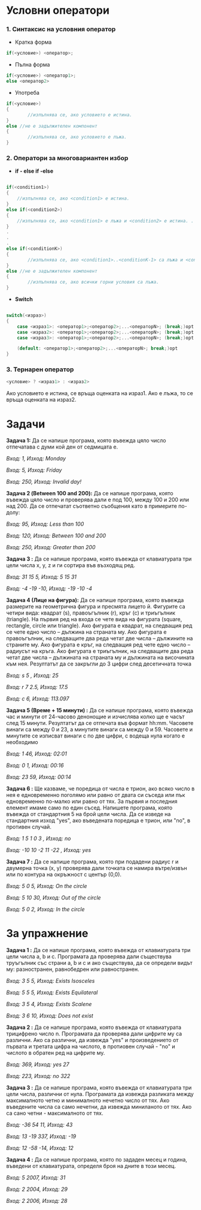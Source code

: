 


<h1>Условни оператори</h1>

<h3>1. Синтаксис на условния оператор</h3>

- Кратка форма
```c++
if(<условие>) <оператор>;
```
- Пълна форма
```c++
if(<условие>) <оператор1>;
else <оператор2>
```
- Употреба
```c++
if(<условие>)
{
		//изпълнява се, ако условието е истина. 
}
else //не е задължителен компонент
{
		//изпълнява се, ако условието е лъжа. 
}
```


<h3 id="">2. Оператори за многовариантен избор</h3>

- **if - else if -else**
```c++

if(<condition1>)
{
	//изпълнява се, ако <condition1> е истина. 
}
else if(<condition2>)
{
	//изпълнява се, ако <condition1> е лъжа и <condition2> е истина. . 
}
.
.
.
else if(<conditionK>)
{
		//изпълнява се, ако <condition1>..<conditionK-1> са лъжа и <conditionК> е истина. . 
}
else //не е задължителен компонент
{
		//изпълнява се, ако всички горни условия са лъжа. 
}
```

- **Switch**

```c++

switch(<израз>)
{
	case <израз1>: <оператор1>;<оператор2>;...<операторN>; (break;)opt
	case <израз2>: <оператор1>;<оператор2>;...<операторN>; (break;)opt
	case <израз3>: <оператор1>;<оператор2>;...<операторN>; (break;)opt

	(default: <оператор1>;<оператор2>;...<операторN>; break;)opt
}
```

<h3 id="">3. Тернарен оператор</h3>

```c++
<условие> ? <израз1> : <израз2>
```
Ако условието е истина, се връща оценката на израз1.
Ако е лъжа, то се връща оценката на израз2.


<h1>Задачи</h1>


**Задача 1:** Да се напише програма, която въвежда цяло число отпечатава с думи кой ден от седмицата е.

*Вход: 1, Изход: Monday*

*Вход: 5, Изход: Friday*

*Вход: 250, Изход: Invalid day!*

**Задача 2 (Between 100 and 200):** Да се напише програма, която въвежда цяло число и проверява дали е под 100, между
100 и 200 или над 200. Да се отпечатат съответно съобщения като в примерите по-долу:

*Вход: 95, Изход: Less than 100*

*Вход: 120, Изход: Between 100 and 200*

*Вход: 250, Изход: Greater than 200*

**Задача 3 :** Да се напише програма, която въвежда от клавиатурата три цели числа x, y, z и ги сортира във възходящ ред.

*Вход: 31 15 5, Изход: 5 15 31*

*Вход: -4 -19 -10, Изход: -19 -10 -4*

**Задача 4 (Лице на фигура):**  Да се напише програма, която въвежда размерите на геометрична фигура и пресмята
лицето й. Фигурите са четири вида: квадрат (s), правоъгълник (r), кръг (c) и триъгълник
(triangle). На първия ред на входа се чете вида на фигурата (square, rectangle, circle или
triangle). Ако фигурата е квадрат, на следващия ред се чете едно число – дължина на
страната му. Ако фигурата е правоъгълник, на следващите два реда четат две числа –
дължините на страните му. Ако фигурата е кръг, на следващия ред чете едно число –
радиусът на кръга. Ако фигурата е триъгълник, на следващите два реда четат две числа
– дължината на страната му и дължината на височината към нея. Резултатът да се
закръгли до 3 цифри след десетичната точка

*Вход: s 5 , Изход: 25*

*Вход: r 7 2.5, Изход: 17.5*

*Вход: c 6, Изход: 113.097*

**Задача 5 (Време + 15 минути) :** 
Да се напише програма, която въвежда час и минути от 24-часово денонощие и изчислява
колко ще е часът след 15 минути. Резултатът да се отпечата във формат hh:mm.
Часовете винаги са между 0 и 23, а минутите винаги са между 0 и 59.
Часовете и минутите се изписват винаги с по две цифри, с водеща
нула когато е необходимо

*Вход: 1 46, Изход: 02:01*

*Вход: 0 1, Изход: 00:16*

*Вход: 23 59, Изход: 00:14*


**Задача 6 :** 
Ще казваме, че поредица от числа е трион, ако всяко число в нея е едновременно поголямо или равно от двата си съседа или пък едновременно по-малко или равно от тях.
За първия и последния елемент имаме само по един съсед. 
Напишете програма, която въвежда от стандартния 5 на брой цели числа. Да се изведе
на стандартния изход "yes", ако въведената поредица е трион, или "no", в противен
случай.

*Вход: 1 5 1 0 3 , Изход: no*

*Вход: -10 10 -2 11 -22 , Изход: yes*


**Задача 7 :** 
Да се напише програма, която при подадени радиус r и двумерна точка (х, у) проверява дали точката се намира вътре/извън или по контура на окръжност с център (0,0).

*Вход: 5 0 5, Изход: On the circle*

*Вход: 5 10 30, Изход: Out of the circle*

*Вход: 5 0 2, Изход: In the circle*


<h1>За упражнение</h1>


**Задача 1 :** 
Да се напише програма, която въвежда от клавиатурата три цели числа a, b и c. Програмата да проверява дали съществува труъгълник със страни a, b и c и ако съществува, да се определи видът му: разностранен, равнобедрен или равностранен.

*Вход: 3 5 5, Изход: Exists Isosceles*

*Вход: 5 5 5, Изход: Exists Equilateral*

*Вход: 3 5 4, Изход: Exists Scalene*

*Вход: 3 6 10, Изход: Does not exist*


**Задача 2 :** 
Да се напише програма, която въвежда от клавиатурата трицифрено число n. Програмата да проверява дали цифрите му са различни. Ако са различни, да извежда "yes" и произведението от първата и третата цифра на числото, в протиовен случай - "no" и числото в обратен ред на цифрите му.

*Вход: 369, Изход: yes 27*

*Вход: 223, Изход: no 322*


**Задача 3 :** 
Да се напише програма, която въвежда от клавиатурата три цели числа, различни от нула. Програмата да извежда разликата между максималното четно и минималното нечетно число от тях. Ако въведените числа са само нечетни, да извежда миниланото от тях. Ако са сано четни - максималното от тях.

*Вход: -36 54 11, Изход: 43*

*Вход: 13 -19 337, Изход: -19*

*Вход: 12 -58 -14, Изход: 12*


**Задача 4 :** 
Да се напише програма, която по зададен месец и година, въведени от клавиатурата, определя броя на дните в този месец.

*Вход: 5 2007, Изход: 31*

*Вход: 2 2004, Изход: 29*

*Вход: 2 2006, Изход: 28*
